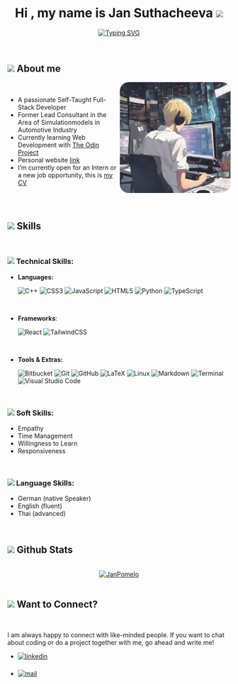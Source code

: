 <h1 align="center"><b>Hi , my name is Jan Suthacheeva </b><img src="https://media.giphy.com/media/hvRJCLFzcasrR4ia7z/giphy.gif" width="35"></h1>
<!--  -->
<p align="center">
<a href="https://git.io/typing-svg"><img src="https://readme-typing-svg.demolab.com?font=Fira+Code&duration=3000&pause=1000&center=true&vCenter=true&random=false&width=435&lines=Self-Taught+Full-Stack-Developer...;Bachelor+of+Engineering...;Former+Lead+Consultant...;Motorsport+Enthusiast...;Lifelong+Learning+%3C3" alt="Typing SVG" /></a>
</p>


<br>
	
## <img src="https://media3.giphy.com/media/QsCxLxfVPtGA8JWMen/giphy.webp?cid=b03b009duwt70ccxtrlvhtofypif8na4motdbb83gw3tkt9p&ep=v1_gifs_gifId&rid=giphy.webp&ct=s" height="20"/><b> About me </b>

<picture> <img align="right" style='border-radius: 20px' src="https://raw.githubusercontent.com/JanPomelo/janpomelo/main/coding.png" width = 250px></picture>

<br>

- A passionate Self-Taught Full-Stack Developer
- Former Lead Consultant in the Area of Simulationmodels in Automotive Industry
- Currently learning Web Development with [The Odin Project](https://www.theodinproject.com)
- Personal website [link](https://www.janpomelo.com)
- I’m currently open for an Intern or a new job opportunity, this is [my CV](CV-Jan-Steikowski.pdf)

<br><br>

## <img src="https://media4.giphy.com/media/QssGEmpkyEOhBCb7e1/giphy.webp?cid=b03b009dd7vjcyqacv20wv1bd6esw7vsmqy4hivoijuls7tx&ep=v1_gifs_gifId&rid=giphy.webp&ct=s" height ="20"><b> Skills </b>
<br>
<p align="center">
  
### <img src="https://media4.giphy.com/media/VJ65NK5synjTaL4D0I/giphy.webp?cid=b03b009d9s8t7jn004cbybeu2av3fzsq3qh6mpz5v5pwp039&ep=v1_gifs_gifId&rid=giphy.webp&ct=s" height ="20"> <b> Technical Skills: </b>

- **Languages:**

    ![C++](https://img.shields.io/badge/c++-%2300599C.svg?style=for-the-badge&logo=c%2B%2B&logoColor=white)
    ![CSS3](https://img.shields.io/badge/css3-%231572B6.svg?style=for-the-badge&logo=css3&logoColor=white)
    ![JavaScript](https://img.shields.io/badge/javascript-%23323330.svg?style=for-the-badge&logo=javascript&logoColor=%23F7DF1E)
    ![HTML5](https://img.shields.io/badge/html5-%23E34F26.svg?style=for-the-badge&logo=html5&logoColor=white)
    ![Python](https://img.shields.io/badge/python-3670A0?style=for-the-badge&logo=python&logoColor=ffdd54)
    ![TypeScript](https://img.shields.io/badge/typescript-%23007ACC.svg?style=for-the-badge&logo=typescript&logoColor=white)

<br>   
    
- **Frameworks**:

   ![React](https://img.shields.io/badge/react-%2320232a.svg?style=for-the-badge&logo=react&logoColor=%2361DAFB)
   ![TailwindCSS](https://img.shields.io/badge/tailwindcss-%2338B2AC.svg?style=for-the-badge&logo=tailwind-css&logoColor=white)

<br>

- **Tools & Extras:**
  
    ![Bitbucket](https://img.shields.io/badge/bitbucket-%230047B3.svg?style=for-the-badge&logo=bitbucket&logoColor=white)
    ![Git](https://img.shields.io/badge/git-%23F05033.svg?style=for-the-badge&logo=git&logoColor=white)
    ![GitHub](https://img.shields.io/badge/github-%23121011.svg?style=for-the-badge&logo=github&logoColor=white)
    ![LaTeX](https://img.shields.io/badge/latex-%23008080.svg?style=for-the-badge&logo=latex&logoColor=white)
    ![Linux](https://img.shields.io/badge/Linux-FCC624?style=for-the-badge&logo=linux&logoColor=black)
    ![Markdown](https://img.shields.io/badge/markdown-%23000000.svg?style=for-the-badge&logo=markdown&logoColor=white)
    ![Terminal](https://img.shields.io/badge/Terminal-%23054020?style=for-the-badge&logo=gnu-bash&logoColor=white)
    ![Visual Studio Code](https://img.shields.io/badge/Visual%20Studio%20Code-0078d7.svg?style=for-the-badge&logo=visual-studio-code&logoColor=white)
    
<br>

### <img src="https://media0.giphy.com/media/nvqVfzEX1cL8E2YrMQ/giphy.webp?cid=b03b009dm0s88hpw5be3gxv3awblm1drk9dtjidak62oxo4s&ep=v1_gifs_gifId&rid=giphy.webp&ct=s" height='20' > <b> Soft Skills: </b>

  - Empathy
  - Time Management
  - Willingness to Learn
  - Responsiveness

<br>

### <img src="https://media1.giphy.com/media/HVofJOWFXGpDX4xeg1/giphy.webp?cid=b03b009d7wijd21iv2eipy5gcu3uarc6670vyzuxwsvuo422&ep=v1_gifs_gifId&rid=giphy.webp&ct=s" height='20' ><b> Language Skills: </b>

  - German (native Speaker)
  - English (fluent)
  - Thai (advanced)
</p>

<br>


## <img src="https://media0.giphy.com/media/iY8CRBdQXODJSCERIr/giphy.webp?cid=b03b009dtwf9vr1a1r93nl6wgsed24qqhmmlbl58e2vvwp56&ep=v1_gifs_gifId&rid=giphy.webp&ct=s" height="20"><b> Github Stats </b>
<br>

<div align="center">

<div align="center">
  <a href="https://github.com/janpomelo/">
    <img src="https://github-readme-stats.vercel.app/api/top-langs?username=janpomelo&show_icons=true&locale=en&layout=compact&line_height=20&title_color=7A7ADB&icon_color=2234AE&text_color=D3D3D3&bg_color=0,000000,130F40" width="375"  alt="JanPomelo"/>
  </a>
</div>
<br>
</div>


## <img src="https://media3.giphy.com/media/KtHYHsCSQurUc7Kuf3/giphy.webp?cid=b03b009dgth9l5prkw1xfk2cgc4d72uo53ze7ukcbesmsjmg&ep=v1_gifs_gifId&rid=giphy.webp&ct=s" height='20' ><b> Want to Connect? </b>
<br>
<div align='left'>

<p>I am always happy to connect with like-minded people. If you want to chat about coding or do a project together with me, go ahead and write me!</p>
<ul>

<li>
<a href="https://linkedin.com/in/jan-steikowski" target="_blank">
<img src="https://img.shields.io/badge/linkedin:  Jan%20Steikowski-%2300acee.svg?color=405DE6&style=for-the-badge&logo=linkedin&logoColor=white" alt=linkedin style="margin-bottom: 5px;"/>
</a>
</li>

<br>

<li>
<a href="mailto:j.steikowski@aol.com" target="_blank">
<img src="https://img.shields.io/badge/mail:  Jan%20Steikowski-%23EA4335.svg?style=for-the-badge&logo=gmail&logoColor=white" alt=mail style="margin-bottom: 5px;" />
</a>
</li>
	
</ul>
</div>

<br>
